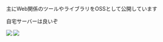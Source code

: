 主にWeb関係のツールやライブラリをOSSとして公開しています  
  
自宅サーバーは良いぞ  
  
<img align="left" src="https://github-readme-stats.vercel.app/api?username=xpadev-net&show_icons=true&count_private=true" />
<img align="left" src="https://github-readme-stats.vercel.app/api/top-langs/?username=xpadev-net&langs_count=8" />
